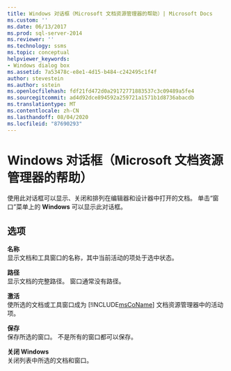 ```yaml
---
title: Windows 对话框（Microsoft 文档资源管理器的帮助）| Microsoft Docs
ms.custom: ''
ms.date: 06/13/2017
ms.prod: sql-server-2014
ms.reviewer: ''
ms.technology: ssms
ms.topic: conceptual
helpviewer_keywords:
- Windows dialog box
ms.assetid: 7a53478c-e8e1-4d15-b484-c242495c1f4f
author: stevestein
ms.author: sstein
ms.openlocfilehash: fdf21fd472d0a29172771883537c3c09489a5fe4
ms.sourcegitcommit: ad4d92dce894592a259721a1571b1d8736abacdb
ms.translationtype: MT
ms.contentlocale: zh-CN
ms.lasthandoff: 08/04/2020
ms.locfileid: "87690293"
---
```

# <a name="windows-dialog-box-microsoft-document-explorer-help"></a>Windows 对话框（Microsoft 文档资源管理器的帮助）
  使用此对话框可以显示、关闭和排列在编辑器和设计器中打开的文档。 单击“窗口”菜单上的 **Windows** 可以显示此对话框。  
  
## <a name="options"></a>选项  
 **名称**  
 显示文档和工具窗口的名称，其中当前活动的项处于选中状态。  
  
 **路径**  
 显示文档的完整路径。 窗口通常没有路径。  
  
 **激活**  
 使所选的文档或工具窗口成为 [!INCLUDE[msCoName](../../includes/msconame-md.md)] 文档资源管理器中的活动项。  
  
 **保存**  
 保存所选的窗口。 不是所有的窗口都可以保存。  
  
 **关闭 Windows**  
 关闭列表中所选的文档和窗口。  
